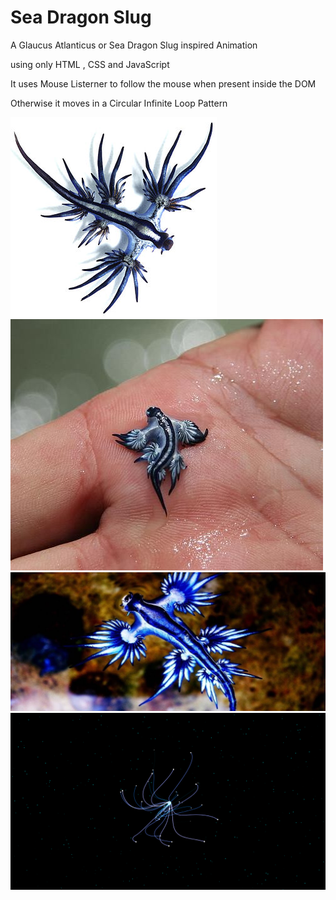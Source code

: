 # Sea Dragon Slug

A Glaucus Atlanticus or Sea Dragon Slug inspired Animation 

using only HTML , CSS and JavaScript 

It uses Mouse Listerner to follow the mouse when present inside the DOM

Otherwise it moves in a Circular Infinite Loop Pattern

![Alt text](Resources/img0.jpg)
![Alt text](Resources/img1.jpg)
![Alt text](Resources/img2.jpg)
![Alt text](Resources/img3.png)

